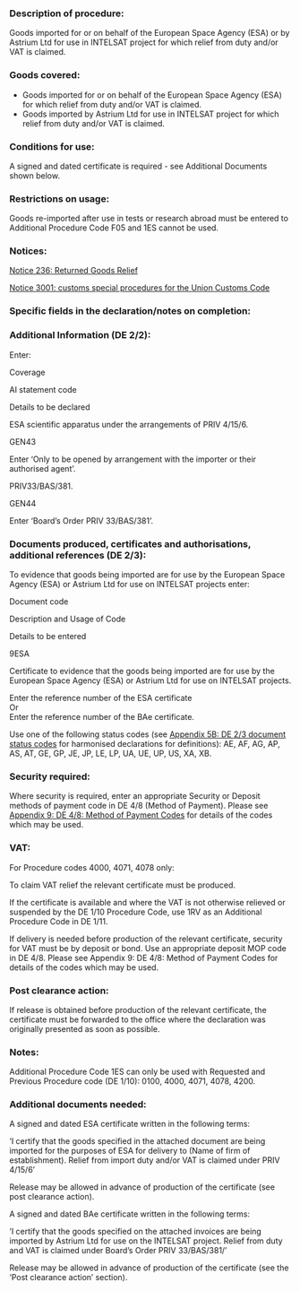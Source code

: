### Description of procedure:

Goods imported for or on behalf of the European Space Agency (ESA) or by Astrium Ltd for use in INTELSAT project for which relief from duty and/or VAT is claimed.

### Goods covered:

*   Goods imported for or on behalf of the European Space Agency (ESA) for which relief from duty and/or VAT is claimed.
*   Goods imported by Astrium Ltd for use in INTELSAT project for which relief from duty and/or VAT is claimed.

### Conditions for use:

A signed and dated certificate is required - see Additional Documents shown below.

### Restrictions on usage:

Goods re-imported after use in tests or research abroad must be entered to Additional Procedure Code F05 and 1ES cannot be used.

### Notices:

[Notice 236: Returned Goods Relief](https://www.gov.uk/government/publications/notice-236-returned-goods-relief)

[Notice 3001: customs special procedures for the Union Customs Code](https://www.gov.uk/government/publications/notice-3001-special-procedures-for-the-union-customs-code)

### Specific fields in the declaration/notes on completion:

### Additional Information (DE 2/2):

Enter:

Coverage

AI statement code

Details to be declared

ESA scientific apparatus under the arrangements of PRIV 4/15/6.

GEN43

Enter ‘Only to be opened by arrangement with the importer or their authorised agent’.

PRIV33/BAS/381.

GEN44

Enter ‘Board’s Order PRIV 33/BAS/381’.

### Documents produced, certificates and authorisations, additional references (DE 2/3):

To evidence that goods being imported are for use by the European Space Agency (ESA) or Astrium Ltd for use on INTELSAT projects enter:

Document code

Description and Usage of Code

Details to be entered

9ESA

Certificate to evidence that the goods being imported are for use by the European Space Agency (ESA) or Astrium Ltd for use on INTELSAT projects.

Enter the reference number of the ESA certificate  
Or  
Enter the reference number of the BAe certificate.  
  
Use one of the following status codes (see [Appendix 5B: DE 2/3 document status codes](https://www.gov.uk/guidance/data-element-23-document-status-codes-of-the-customs-declaration-service-cds) for harmonised declarations for definitions): AE, AF, AG, AP, AS, AT, GE, GP, JE, JP, LE, LP, UA, UE, UP, US, XA, XB.

### Security required:

Where security is required, enter an appropriate Security or Deposit methods of payment code in DE 4/8 (Method of Payment). Please see [Appendix 9: DE 4/8: Method of Payment Codes](https://www.gov.uk/government/publications/method-of-payment-codes-for-data-element-48-of-the-customs-declaration-service) for details of the codes which may be used.

### VAT:

For Procedure codes 4000, 4071, 4078 only:

To claim VAT relief the relevant certificate must be produced.

If the certificate is available and where the VAT is not otherwise relieved or suspended by the DE 1/10 Procedure Code, use 1RV as an Additional Procedure Code in DE 1/11.

If delivery is needed before production of the relevant certificate, security for VAT must be by deposit or bond. Use an appropriate deposit MOP code in DE 4/8. Please see Appendix 9: DE 4/8: Method of Payment Codes for details of the codes which may be used.

### Post clearance action:

If release is obtained before production of the relevant certificate, the certificate must be forwarded to the office where the declaration was originally presented as soon as possible.

### Notes:

Additional Procedure Code 1ES can only be used with Requested and Previous Procedure code (DE 1/10): 0100, 4000, 4071, 4078, 4200.

### Additional documents needed:

A signed and dated ESA certificate written in the following terms:

‘I certify that the goods specified in the attached document are being imported for the purposes of ESA for delivery to (Name of firm of establishment). Relief from import duty and/or VAT is claimed under PRIV 4/15/6’

Release may be allowed in advance of production of the certificate (see post clearance action).

A signed and dated BAe certificate written in the following terms:

’I certify that the goods specified on the attached invoices are being imported by Astrium Ltd for use on the INTELSAT project. Relief from duty and VAT is claimed under Board’s Order PRIV 33/BAS/381/’

Release may be allowed in advance of production of the certificate (see the ‘Post clearance action’ section).